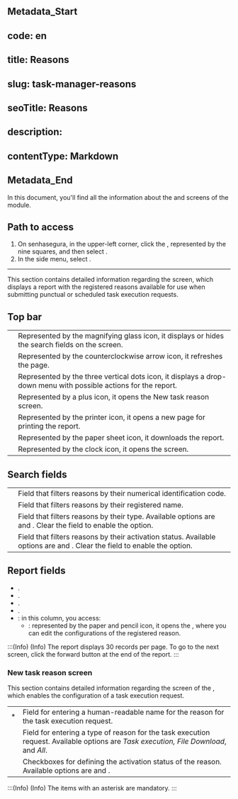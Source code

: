 ## Metadata_Start 
## code: en
## title: Reasons 
## slug: task-manager-reasons 
## seoTitle: Reasons 
## description:  
## contentType: Markdown 
## Metadata_End
In this document, you'll find all the information about the  and  screens of the  module.

## Path to access
1. On senhasegura, in the upper-left corner, click the , represented by the nine squares, and then select .
2. In the side menu, select .

---
This section contains detailed information regarding the  screen, which displays a report with the registered reasons available for use when submitting punctual or scheduled task execution requests.  


## Top bar

|  | |
|----|----|
|  | Represented by the magnifying glass icon, it displays or hides the search fields on the screen. |
| | Represented by the counterclockwise arrow icon, it refreshes the page.|
|  | Represented by the three vertical dots icon, it displays a drop-down menu with possible actions for the report. |
| | Represented by a plus icon, it opens the New task reason screen. |
|  | Represented by the printer icon, it opens a new page for printing the report.                                 |
|  | Represented by the paper sheet icon, it downloads the report. |
|  | Represented by the clock icon, it opens the  screen. |

## Search fields

|  |  |
|----|----|
|    | Field that filters reasons by their numerical identification code. |
|  | Field that filters reasons by their registered name.|
|  | Field that filters reasons by their type. Available options are  and .  Clear the field to enable the  option.|
|  | Field that filters reasons by their activation status. Available options are  and .  Clear the field to enable the  option.|

## Report fields
- .
- .
- .
- .
- : in this column, you access:
  - : represented by the paper and pencil icon, it opens the , where you can edit the configurations of the registered reason.


:::(Info) (Info)
The report displays 30 records per page. To go to the next screen, click the forward button at the end of the report.
:::

### New task reason screen

This section contains detailed information regarding the  screen of the , which enables the configuration of a task execution request.



|  |  |
|----|----|
| * | Field for entering a human-readable name for the reason for the task execution request.|
|  | Field for entering a type of reason for the task execution request. Available options are *Task execution, File Download*, and *All*. |
|  | Checkboxes for defining the activation status of the reason. Available options are  and .  |

:::(Info) (Info)
The items with an asterisk are mandatory.
:::
